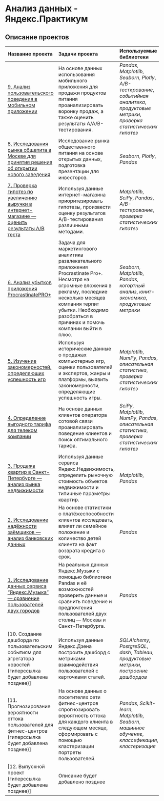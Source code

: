 # Анализ данных - Яндекс.Практикум

## Описание проектов

| Название проекта | Задачи проекта | Используемые библиотеки | 
| :---------------------- | :---------------------- | :---------------------- |
| [9. Анализ пользовательского поведения в мобильном приложении](https://github.com/DrZohr/yandex_praktikum/tree/main/10.%20Автоматизация)| На основе данных использования мобильного приложения для продажи продуктов питания проанализировать воронку продаж, а также оценить результаты A/A/B-тестирования. | *Pandas*, *Matplotlib*, *Seaborn*, *Plotly*, *A/B-тестирование*, *событийная аналитика*, *продуктовые метрики*, *проверка статистических гипотез* |
| [8. Исследования рынка общепита в Москве для принятия решения об открытии нового заведения](https://github.com/DrZohr/yandex_praktikum/tree/main/9.%20Сборный%20проект%202.%20Анализ%20пользовательского%20поведения%20в%20мобильном%20приложении)| Исследование рынка общественного питания на основе открытых данных, подготовка презентации для инвесторов. | *Seaborn*, *Plotly*, *Pandas* |
| [7. Проверка гипотез по увеличению выручки в интернет-магазине — оценить результаты A/B теста](https://github.com/DrZohr/yandex_praktikum/tree/main/8.%20Как%20рассказать%20историю%20с%20помощью%20данных)| Используя данные интернет-магазина приоритезировать гипотезы, произвести оценку результатов A/B-тестирования различными методами. | *Matplotlib*, *SciPy*, *Pandas*, *A/B-тестирование*, *проверка статистических гипотез* |
| [6. Анализ убытков приложения ProcrastinatePRO+](https://github.com/DrZohr/yandex_praktikum/tree/main/7.%20Принятие%20решений%20в%20бизнесе)| Задача для маркетингового аналитика развлекательного приложения Procrastinate Pro+. Несмотря на огромные вложения в рекламу, последние несколько месяцев компания терпит убытки. Необходимо разобраться в причинах и помочь компании выйти в плюс. | *Seaborn*, *Matplotlib*, *Pandas*, *когортный анализ*, *юнит-экономика*, *продуктовые метрики* |
| [5. Изучение закономерностей, определяющих успешность игр](https://github.com/DrZohr/yandex_praktikum/tree/main/5.%20Сбор%20и%20хранение%20данных)| Используя исторические данные о продажах компьютерных игр, оценки пользователей и экспертов, жанры и платформы, выявить закономерности, определяющие успешность игры.  | *Matplotlib*, *NumPy*, *Pandas*, *описательная статистика*, *проверка статистических гипотез* |
| [4. Определение выгодного тарифа для телеком компании](https://github.com/DrZohr/yandex_praktikum/tree/main/4.%20Сборный%20проект%201.%20Изучение%20закономерностей%2C%20определяющих%20успешность%20игр)| На основе данных клиентов оператора сотовой связи проанализировать поведение клиентов и поиск оптимального тарифа. | *SciPy*, *Matplotlib*, *NumPy*, *Pandas*, *описательная статистика*, *проверка статистических гипотез* |
| [3. Продажа квартир в Санкт-Петербурге — анализ рынка недвижимости](https://github.com/DrZohr/yandex_praktikum/tree/main/3.%20Статистический%20анализ%20данных)| Используя данные сервиса Яндекс.Недвижимость, определить рыночную стоимость объектов недвижимости и типичные параметры квартир. | *Matplotlib*, *Pandas*|
| [2. Исследование надёжности заёмщиков — анализ банковских данных](https://github.com/DrZohr/yandex_praktikum/tree/main/2.%20Исследовательский%20анализ%20данных)| На основе статистики о платёжеспособности клиентов исследовать, влияет ли семейное положение и количество детей клиента на факт возврата кредита в срок. | *Pandas*|
| [1. Исследование данных сервиса “Яндекс.Музыка” — сравнение пользователей двух городов](https://github.com/DrZohr/yandex_praktikum/tree/main/1.%20Предобработка%20данных) | На реальных данных Яндекс.Музыки c помощью библиотеки Pandas и её возможностей проверить данные и сравнить поведение и предпочтения пользователей двух столиц — Москвы и Санкт-Петербурга. | *Pandas* |
| [10. Создание дашборда по пользовательским событиям для агрегатора новостей (гиперссылка будет добавлена позднее)]| Используя данные Яндекс.Дзена построить дашборд с метриками взаимодействия пользователей с карточками статей. | *SQLAlchemy*, *PostgreSQL*, *dash*, *Tableau*, *продуктовые метрики*, *построение дашбордов* |
| [11. Прогнозирование вероятности оттока пользователей для фитнес-центров (гиперссылка будет добавлена позднее)]| На основе данных о посетителях сети фитнес-центров спрогнозировать вероятность оттока для каждого клиента в следующем месяце, сформировать с помощью кластеризации портреты пользователей. | *Pandas*, *Scikit-learn*, *Matplotlib*, *Seaborn*, *машинное обучение*, *классификация*, *кластеризация* |
| [12. Выпуcкной проект (гиперссылка будет добавлена позднее)]| Описание будет добавлено позднее | |

